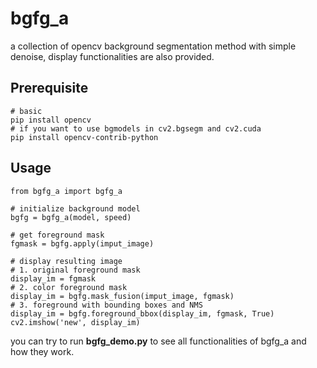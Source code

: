 # bgfg_a
a collection of opencv background segmentation method with simple denoise, display functionalities are also provided.

## Prerequisite
~~~~
# basic
pip install opencv
# if you want to use bgmodels in cv2.bgsegm and cv2.cuda
pip install opencv-contrib-python 
~~~~

## Usage
~~~~
from bgfg_a import bgfg_a

# initialize background model
bgfg = bgfg_a(model, speed) 

# get foreground mask
fgmask = bgfg.apply(imput_image)

# display resulting image
# 1. original foreground mask
display_im = fgmask
# 2. color foreground mask
display_im = bgfg.mask_fusion(imput_image, fgmask)
# 3. foreground with bounding boxes and NMS
display_im = bgfg.foreground_bbox(display_im, fgmask, True)
cv2.imshow('new', display_im)
~~~~

you can try to run **bgfg_demo.py** to see all functionalities of bgfg_a and how they work.
